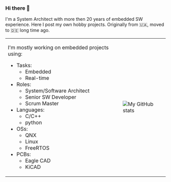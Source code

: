 ### Hi there 👋

I'm a System Architect with more then 20 years of embedded SW experience. Here I post my own hobby projects. Originally from 🇺🇦, moved to 🇩🇪 long time ago.

<style>
td, th {
   border: none!important;
}
</style>

<table style="width:100%" border="0"><tr><td>

I'm mostly working on embedded projects using:

- Tasks:
  - Embedded
  - Real-time
- Roles:
  - System/Software Architect
  - Senior SW Developer
  - Scrum Master
- Languages:
  - C/C++
  - python
- OSs:
  - QNX
  - Linux
  - FreeRTOS
- PCBs:
  - Eagle CAD
  - KiCAD

</td><td>

![My GitHub stats](https://github-readme-stats.vercel.app/api?username=red-scorp&show_icons=true)

</td></tr></table>

<!--
**red-scorp/red-scorp** is a ✨ _special_ ✨ repository because its `README.md` (this file) appears on your GitHub profile.

Here are some ideas to get you started:

- 🔭 I’m currently working on ...
- 🌱 I’m currently learning ...
- 👯 I’m looking to collaborate on ...
- 🤔 I’m looking for help with ...
- 💬 Ask me about ...
- 📫 How to reach me: ...
- 😄 Pronouns: ...
- ⚡ Fun fact: ...
-->
